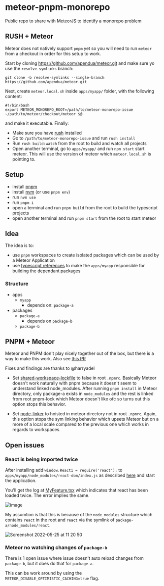 # meteor-pnpm-monorepo

Public repo to share with MeteorJS to identify a monorepo problem

## RUSH + Meteor

Meteor does not natively support `pnpm` yet so you will need to run `meteor` from a checkout in order for this setup to work.

Start by cloning https://github.com/apendua/meteor.git and make sure yo use the `resolve-symlinks` branch:
```
git clone -b resolve-symlinks --single-branch https://github.com/apendua/meteor.git
```
Next, create `meteor.local.sh` inside `apps/myapp/` folder, with the following content:
```
#!/bin/bash
export METEOR_MONOREPO_ROOT=/path/to/meteor-monorepo-issue
~/path/to/meteor/checkout/meteor $@
```
and make it executable. Finally:

- Make sure you have [rush](https://rushjs.io/) installed
- Go to `/path/to/meteor-monorepo-issue` and run `rush install`
- Run `rush build:watch` from the root to build and watch all projects
- Open another terminal, go to `apps/myapp/` and run `npm start` start meteor. This will use the version of meteor which `meteor.local.sh` is pointing to.

## Setup

- install [pnpm](https://pnpm.io/installation)
- install [nvm](https://github.com/nvm-sh/nvm#installing-and-updating) (or use `pnpm env`)
- run `nvm use`
- run `pnpm i`
- open a terminal and run `pnpm build` from the root to build the typescript projects
- open another terminal and run `pnpm start` from the root to start meteor

## Idea

The idea is to:

- use `pnpm` workspaces to create isolated packages which can be used by a Meteor Application
- use [typescript references](https://www.typescriptlang.org/docs/handbook/project-references.html) to make the `apps/myapp` responsible for building the dependant packages

### Structure

- apps
  - `myapp`
    - depends on: `package-a`
- packages
  - `package-a`
    - depends on `package-b`
  - `package-b`

## PNPM + Meteor

Meteor and PNPM don't play nicely together out of the box, but there is a way to make this work. Also see [this PR](https://github.com/lessonup/meteor-monorepo-issue/pull/1)

Fixes and findings are thanks to @harryadel

- Set [shared-workspace-lockfile](https://pnpm.io/workspaces#shared-workspace-lockfile) to false in root `.npmrc`.
  Basically Meteor doesn't work naturally with pnpm because it doesn't seem to understand linked node_modules. After running `pnpm install` in Meteor directory, only package-a exists in `node_modules` and the rest is linked from root pnpm-lock which Meteor doesn't like ofc so turns out this option stops this behavior.

- Set [node-linker](https://pnpm.io/npmrc#node-linker) to hoisted in meteor directory not in root `.npmrc`.
  Again, this option stops the sym linking behavior which upsets Meteor but on a more of a local scale compared to the previous one which works in regards to workspaces.

## Open issues

### React is being imported twice

After installing add `window.React1 = require('react');` to `apps/myapp/node_modules/react-dom/index.js` as described [here](https://reactjs.org/warnings/invalid-hook-call-warning.html#duplicate-react) and start the application.

You'll get the log at [MyFeature.tsx](packages/package-a/src/feature/MyFeature.tsx) which indicates that react has been loaded twice. The error implies the same.

![image](https://user-images.githubusercontent.com/710335/170228291-fa58e166-7fa7-446a-9c5f-9809585735c9.png)

My assumtion is that this is because of the `node_modules` structure which contains `react` in the root and `react` via the symlink of `package-a/node_modules/react`.

![Screenshot 2022-05-25 at 11 20 50](https://user-images.githubusercontent.com/710335/170228804-1c6ba233-3912-42ea-ba98-0dd4ab59b477.png)



### Meteor no watching changes of `package-b`

There is 1 open issue where issue doesn't auto reload changes from `package-b`, but it does do that for `package-a`.

This can be work around by using the `METEOR_DISABLE_OPTIMISTIC_CACHING=true` flag.
